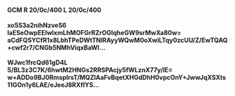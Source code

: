 #### GCM R 20/0c/400 L 20/0c/400
**xo5S3a2nihNzveS6**<br/>**laESeOwpEEIwlxmLhMOFGrRZrOGIqheGW9srMwXa80w=**<br/>**aCdFQSYCfR1x8LbhTPeDWtTNIRAyyWQwM0oXwiLTqy0zcUU/Z/EwTQAQ+cwf2r7/CNGb5NMhViqxBaWI...**<br/><br/>
**WJwc1frcQd61gD4L**<br/>**5/BL3z3C7K/6hwtM2HNGs2RRSPAcjy5fWLznX77y/lE=**<br/>**w+ADDo9BJ0RmspIrsT/MQZlAaFvBqetXHGdDhH0vpcOnY+JwwJqXSXts11GOn1y6LAE/eJeeJ8RXfIYS...**